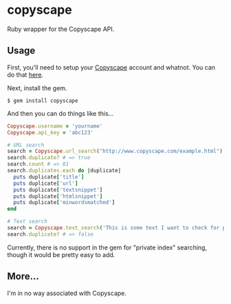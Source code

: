 copyscape
=========

Ruby wrapper for the Copyscape API.


Usage
-----

First, you'll need to setup your [Copyscape](http://www.copyscape.com/) account and whatnot.  You can do
that [here](http://www.copyscape.com/signup.php?pro=1&o=f).

Next, install the gem.

    $ gem install copyscape

And then you can do things like this...

```ruby
Copyscape.username = 'yourname'
Copyscape.api_key = 'abc123'

# URL search
search = Copyscape.url_search("http://www.copyscape.com/example.html")
search.duplicate? # => true
search.count # => 81
search.duplicates.each do |duplicate|
  puts duplicate['title']
  puts duplicate['url']
  puts duplicate['textsnippet']
  puts duplicate['htmlsnippet']
  puts duplicate['minwordsmatched']
end

# Text search
search = Copyscape.text_search('This is some text I want to check for plagurism')
search.duplicate? # => false
```    
    
Currently, there is no support in the gem for "private index" searching, though
it would be pretty easy to add.

    
More...
-------

I'm in no way associated with Copyscape.

